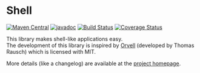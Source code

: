 # Shell

[![Maven Central](https://maven-badges.herokuapp.com/maven-central/io.rala/shell/badge.svg)](https://maven-badges.herokuapp.com/maven-central/io.rala/shell)
[![javadoc](https://javadoc.io/badge2/io.rala/shell/javadoc.svg)](https://javadoc.io/doc/io.rala/shell)
[![Build Status](https://cloud.drone.io/api/badges/rala72/shell/status.svg)](https://cloud.drone.io/rala72/shell)
[![Coverage Status](https://coveralls.io/repos/github/rala72/shell/badge.svg?branch=master)](https://coveralls.io/github/rala72/shell?branch=master)

This library makes shell-like applications easy.  
The development of this library is inspired by
[Orvell](https://git.dsg.tuwien.ac.at/trausch/orvell)
(developed by Thomas Rausch) which is licensed with MIT.

More details (like a changelog) are available at the [project homepage](http://www.rala.io/library/shell).

